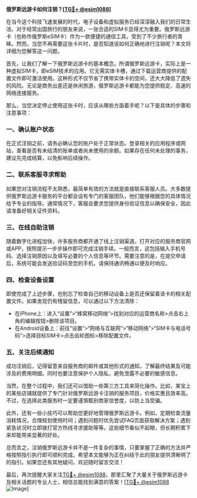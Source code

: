 **俄罗斯远游卡如何注销？[[TG💪+ @esim1088](https://t.me/s/esim1088)]**

在当今这个科技飞速发展的时代，电子设备和虚拟服务已经深深融入我们的日常生活。对于经常出国旅行的朋友来说，一张合适的SIM卡显得尤为重要。俄罗斯远游卡（也称作俄罗斯eSIM卡）作为一款便捷的通信工具，受到了不少旅行者的青睐。然而，当您不再需要这张卡片时，是否知道该如何正确地进行注销呢？本文将详细为您解答这一问题。

首先，让我们了解一下俄罗斯远游卡的基本概念。所谓俄罗斯远游卡，实际上是一种虚拟SIM卡，即eSIM技术的应用。它无需实体卡槽，通过下载运营商提供的配置文件即可激活使用。这种形式不仅节省了携带实体卡的空间，还大大降低了遗失的风险。无论是商务出差还是休闲旅游，俄罗斯远游卡都能为您提供稳定、高速的网络连接服务。

那么，当您决定停止使用这张卡时，应该从哪些方面着手呢？以下是具体的步骤和注意事项：

### 一、确认账户状态

在正式注销之前，请务必确认您的账户处于正常状态。登录相关的应用程序或网站，查看是否有未结清的账单或者尚未使用的余额。如果存在任何未处理的事务，建议先完成结算，以免影响后续操作。

### 二、联系客服寻求帮助

如果您对注销流程不太熟悉，最简单有效的方法就是直接联系客服人员。大多数提供俄罗斯远游卡服务的平台都会设有专门的客服团队，他们能够根据您的具体情况给予专业的指导。通常情况下，客服会要求您提供身份验证信息以确保安全，因此请准备好相关证件资料。

### 三、在线自助注销

随着数字化进程加快，许多服务商都开通了线上注销渠道。打开对应的服务商官网或APP，按照提示一步步操作即可完成注销手续。一般而言，这包括输入手机号码、选择注销原因以及填写必要的个人信息等环节。需要注意的是，在提交申请后，系统可能会发送验证码至您的手机，请保持通讯畅通以便及时响应。

### 四、检查设备设置

即使完成了上述步骤，也别忘了检查自己的移动设备上是否还保留着该卡的相关配置文件。如果发现仍有残留信息，可以通过以下方法清除：
- 在iPhone上：进入“设置”>“蜂窝移动网络”>找到对应的运营商名称>点击右上角的编辑按钮>删除该项目。
- 在Android设备上：前往“设置”>“网络与互联网”>“移动网络”>“SIM卡与电话号码”>选择目标SIM卡>点击齿轮图标>移除配置文件。

### 五、关注后续通知

成功注销后，记得留意来自服务商的邮件或其他形式的通知，了解最终结果及可能涉及的费用明细。同时也要注意保护个人隐私，避免泄露不必要的敏感信息。

当然，在整个过程中，我们还可以借助一些第三方工具来简化操作。比如，某宝上的某些店铺就提供了专门针对俄罗斯远游卡注销的服务项目，价格实惠且效率高。不过，在选择此类服务时一定要谨慎甄别商家信誉度，以防上当受骗。

此外，还有一些小技巧可以帮助您更好地管理俄罗斯远游卡。例如，定期检查流量消耗情况，合理规划使用时间；遇到问题时优先尝试FAQ页面获取解决方案；遇到紧急状况时立即拨打官方热线寻求援助等等。这些细节看似不起眼，但长期积累下来却能带来显著的好处。

总而言之，注销俄罗斯远游卡并不是一件复杂的事情，只要掌握了正确的方法并严格按照指引执行即可顺利完成。希望本文能够为正在纠结于此的朋友提供清晰明了的指引。如果您还有其他疑问，欢迎随时留言交流！

最后，再次提醒大家关注[TG💪+ @esim1088](https://t.me/s/esim1088)，那里汇聚了大量关于俄罗斯远游卡及相关话题的专业人士，相信总能找到满意的答案！[[TG💪+ @esim1088](https://t.me/s/esim1088) ![Image](https://i.postimg.cc/4NQfJmqS/Snipaste-2025-05-13-00-14-12.png)]